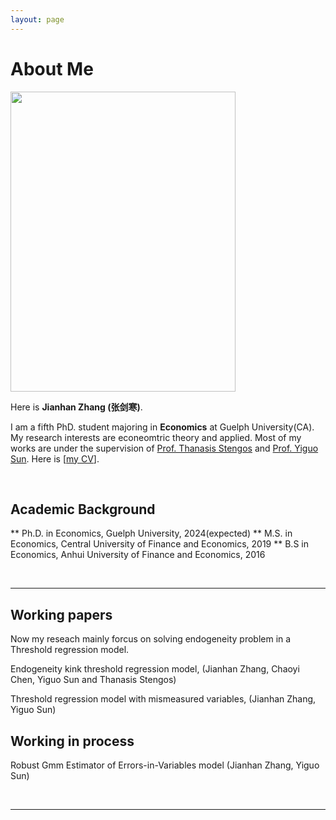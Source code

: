 ```yaml
---
layout: page
---
```


# About Me

<img src="https://caihanlin.com/caihanlin.jpg" class="floatpic" width="360" height="480">

Here is **Jianhan Zhang (张剑寒)**.

I am a fifth PhD. student majoring in **Economics** at Guelph University(CA). My research interests are econeomtric theory and applied. 
Most of my works are under the supervision of [Prof. Thanasis Stengos](https://www.uoguelph.ca/lang/people/thanasis-stengos) and [Prof. Yiguo Sun](https://sites.google.com/view/yisun/home). 
Here is [[my CV](https://jianhzhang.github.io/file/jianhan_zhang_cv_23_9_14)].

<br>

## Academic Background

** Ph.D. in Economics, Guelph University, 2024(expected)
** M.S. in Economics, Central University of Finance and Economics, 2019
** B.S in Economics,  Anhui University of Finance and Economics, 2016


<br>

---
## Working papers
Now my reseach mainly forcus on solving endogeneity problem in a Threshold regression model.

Endogeneity kink threshold regression model,
(Jianhan Zhang, Chaoyi Chen, Yiguo Sun and Thanasis Stengos)

Threshold regression model with mismeasured variables,
(Jianhan Zhang, Yiguo Sun)

## Working in process 
Robust Gmm Estimator of Errors-in-Variables model
(Jianhan Zhang, Yiguo Sun)

<br>

---

